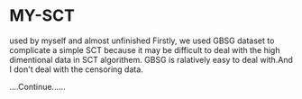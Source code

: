 # MY-SCT
used by myself and almost unfinished
Firstly, we used GBSG dataset to complicate a simple SCT because it may be difficult to deal with the high dimentional data in SCT algorithem. GBSG is ralatively easy to deal with.And I don't deal with the censoring data.

....Continue......
